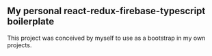 ## My personal react-redux-firebase-typescript boilerplate

This project was conceived by myself to use as a bootstrap in my own projects.